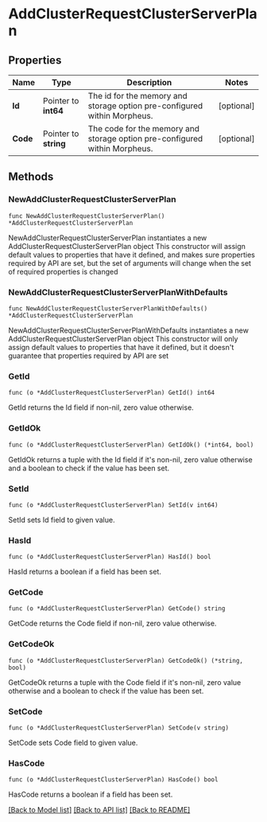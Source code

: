 # AddClusterRequestClusterServerPlan

## Properties

Name | Type | Description | Notes
------------ | ------------- | ------------- | -------------
**Id** | Pointer to **int64** | The id for the memory and storage option pre-configured within Morpheus. | [optional] 
**Code** | Pointer to **string** | The code for the memory and storage option pre-configured within Morpheus. | [optional] 

## Methods

### NewAddClusterRequestClusterServerPlan

`func NewAddClusterRequestClusterServerPlan() *AddClusterRequestClusterServerPlan`

NewAddClusterRequestClusterServerPlan instantiates a new AddClusterRequestClusterServerPlan object
This constructor will assign default values to properties that have it defined,
and makes sure properties required by API are set, but the set of arguments
will change when the set of required properties is changed

### NewAddClusterRequestClusterServerPlanWithDefaults

`func NewAddClusterRequestClusterServerPlanWithDefaults() *AddClusterRequestClusterServerPlan`

NewAddClusterRequestClusterServerPlanWithDefaults instantiates a new AddClusterRequestClusterServerPlan object
This constructor will only assign default values to properties that have it defined,
but it doesn't guarantee that properties required by API are set

### GetId

`func (o *AddClusterRequestClusterServerPlan) GetId() int64`

GetId returns the Id field if non-nil, zero value otherwise.

### GetIdOk

`func (o *AddClusterRequestClusterServerPlan) GetIdOk() (*int64, bool)`

GetIdOk returns a tuple with the Id field if it's non-nil, zero value otherwise
and a boolean to check if the value has been set.

### SetId

`func (o *AddClusterRequestClusterServerPlan) SetId(v int64)`

SetId sets Id field to given value.

### HasId

`func (o *AddClusterRequestClusterServerPlan) HasId() bool`

HasId returns a boolean if a field has been set.

### GetCode

`func (o *AddClusterRequestClusterServerPlan) GetCode() string`

GetCode returns the Code field if non-nil, zero value otherwise.

### GetCodeOk

`func (o *AddClusterRequestClusterServerPlan) GetCodeOk() (*string, bool)`

GetCodeOk returns a tuple with the Code field if it's non-nil, zero value otherwise
and a boolean to check if the value has been set.

### SetCode

`func (o *AddClusterRequestClusterServerPlan) SetCode(v string)`

SetCode sets Code field to given value.

### HasCode

`func (o *AddClusterRequestClusterServerPlan) HasCode() bool`

HasCode returns a boolean if a field has been set.


[[Back to Model list]](../README.md#documentation-for-models) [[Back to API list]](../README.md#documentation-for-api-endpoints) [[Back to README]](../README.md)


